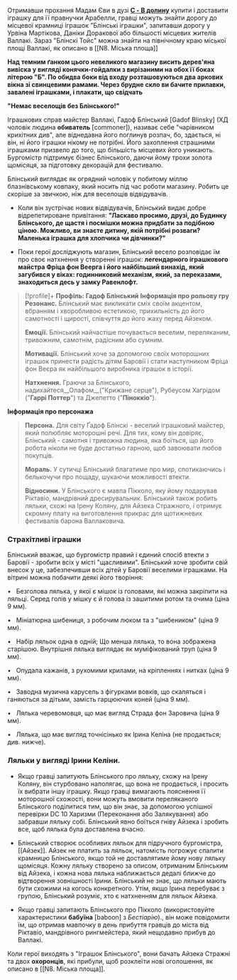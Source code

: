 
Отримавши прохання Мадам Єви в дузі [**C - В долину**](https://www.strahdreloaded.com/Act+I+-+Into+the+Mists/Arc+C+-+Into+the+Valley) купити і доставити іграшку для її правнучки Арабелли, гравці можуть знайти дорогу до місцевої крамниці іграшок "Блінські іграшки", запитавши дорогу у Урвіна Мартікова, Даніки Доракової або більшості місцевих жителів Валлакі. Зараз "Блінскі Тойс" можна знайти на північному краю міської площі Валлакі, як описано в [[N8. Міська площа]]
  
**Над темним ґанком цього невеликого магазину висить дерев'яна вивіска у вигляді конячки-гойдалки з вирізаними на обох її боках літерою "Б". По обидва боки від входу розташовуються два аркових вікна зі свинцевими рамами. Через брудне скло ви бачите прилавки, завалені іграшками, і плакати, що свідчать**

**"Немає веселощів без Блінського!"**

Іграшкових справ майстер Валлакі, Гадоф Блінський [Gadof Blinsky] (ХД чоловік людина **обиватель** [commoner]), називає себе "чарівником крихітних див", але віднедавна його поглинув розпач, бо, здається, ні він, ні його іграшки нікому не потрібні. Його захоплення страшними іграшками призвело до того, що більшість місцевих його уникають. Бургомістр підтримує бізнес Блінського, даючи йому трохи золота щомісяця, за підготовку декорацій для фестивалю.

Блінський виглядає як огрядний чоловік у побитому міллю блазнівському ковпаку, який носить під час роботи магазину. Робить це скоріше за звичкою, ніж для веселощів відвідувачів. 

- Коли він зустрічає нових відвідувачів, Блінський видає добре відрепетироване привітання: **"Ласкаво просимо, друзі, до Будинку Блінського, де щастя і посмішки можна придбати за подібною ціною. Можливо, ви знаєте дитину, якій потрібні розваги? Маленька іграшка для хлопчика чи дівчинки?"**

- Поки герої досліджують магазин, Блінський весело розповідає їм про своє натхнення у створенні іграшок: **легендарного іграшкового майстра Фріца фон Веерга і його найбільший винахід, який загубився у віках: годинниковий механізм, який, за переказами, знаходиться десь у замку Равенлофт.**  

> [!profile]+ **Профіль: Гадоф Блінський**
>  **Інформація про рольову гру**  
> **Резонанс.** Блінський має викликати сміх своїм акцентом, вбранням і хворобливою естетикою, прихильність до його самотності і щирості, співчуття до його жаху перед Айзеком.
>
> **Емоції.** Блінський найчастіше почувається веселим, переляканим, тривожним, самотнім, радісним або сумним.  
> 
> **Мотивації.** Блінський хоче за допомогою своїх моторошних іграшок принести радість дітям Баровії і стати наступником Фріца фон Веєра як найбільшого виробника іграшок в історії.  
> 
> **Натхнення.** Граючи за Блінського, надихайтеся__Олафом__("Крижане серце"), Рубеусом Хаґрідом ("__Гаррі Поттер__") та Джепетто ("__Піноккіо__").  
> 
**Інформація про персонажа**  
> 
> **Персона.** Для світу Ґадоф Блінскі - веселий іграшковий майстер, який полюбляє моторошні речі. Для тих, кому він довіряє, Блінський - самотня і тривожна людина, яка боїться, що його робота ніколи не буде достатньо гарною, щоб завоювати любов покупців.  
> 
> **Мораль.**  У сутичці Блінський благатиме про мир, спотикаючись і белькочучи про пощаду, шукаючи можливості втекти.  
> 
> **Відносини.** У Блінського є мавпа Пікколо, яку йому подарував Ріктавіо, мандрівний дресирувальник. Блінський також робить ляльки, схожі на Ірену Коляну, для Айзека Стражного, і отримує скромну плату на виготовлення прикрас для щотижневих фестивалів барона Валлаковича.
### Страхітливі іграшки

Блінський вважає, що бургомістр правий і єдиний спосіб втекти з Баровії - зробити всіх у місті "щасливими". Блінський хоче зробити свій внесок у це, забезпечивши всіх дітей у Баровії веселими іграшками. На вітрині можна побачити деякі його творіння:

•   Безголова лялька, у якої є мішок із головами, які можна закріпити на ляльці. Серед голів у мішку є й голова із зашитими ротом та очима (ціна 9 мм).

•   Мініатюрна шибениця, з робочим люком та з "шибеником" (ціна 9 мм).

•   Набір ляльок одна в одній; Що менша лялька, то вона зображена старішою. Внутрішня лялька виглядає як муміфікований труп (ціна 9 мм).

•   Опудала кажанів, з рухомими крилами, на кріпленнях і нитках (ціна 9 мм).

•   Заводна музична карусель з фігурками вовків, що скаляться і ганяються за дітьми, замість гарцюючих коней (ціна 9 мм).

•   Лялька черевомовця, що має вигляд Страда фон Заровича (ціна 9 мм).

•   Лялька, що має вигляд точнісінько як Ірина Келіна (не продається; див. нижче).

### Ляльки у вигляді Ірини Келіни.
- Якщо гравці запитують Блінського про ляльку, схожу на Ірену Коляну, він стурбовано наполягає, що вона не продається, і просить їх вибрати іншу іграшку. Якщо гравці вимагають пояснення її моторошної схожості, вони можуть вмовити переляканого Блінського поділитися тим, що він знає, за допомогою успішної перевірки DC 10 Харизми (Переконання або Залякування) або забравши ляльку собі. Блінський явно боїться гніву Айзека і зробить все, щоб лялька була доставлена вчасно.  
- Блінський створює особливих ляльок для підручного бургомістра, [[Айзек]]. Айзек не платить за ляльок, натомість погрожує спалити крамницю Блінського, якщо той не доставлятиме йому нову ляльку щомісяця. Кожну ляльку створено за описом, отриманим Блінським від Айзека, і кожна нова лялька наближається дедалі ближче до відтворення зовнішності Ірини. Блінський не знає, що ляльки мають бути схожими на когось конкретного. Утім, якщо Ірина перебуває з групою, Блінський розуміє, хто є натхненням для ляльок Айзека.

- Якщо гравці запитають Блінського про Пікколо (використовуйте характеристики **бабуїна** [baboon] з _Бестіарію_)., він може повідомити їм, що отримав мавпочку в день прибуття гравців до міста від Ріктавіо, мандрівного рингмейстера, який нещодавно прибув до Валлакі.  

Коли герої виходять з "Іграшок Блінського", вони бачать Айзека Стражні та двох **охоронців**, які прибули, щоб розклеїти нові оголошення, як описано в [[N8. Міська площа]].
